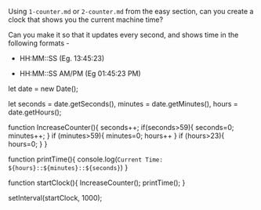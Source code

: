 Using `1-counter.md` or `2-counter.md` from the easy section, can you create a
clock that shows you the current machine time?

Can you make it so that it updates every second, and shows time in the following formats - 

 - HH:MM::SS (Eg. 13:45:23)

 - HH:MM::SS AM/PM (Eg 01:45:23 PM)



 let date = new Date();

let seconds = date.getSeconds(), minutes = date.getMinutes(), hours = date.getHours();

function IncreaseCounter(){
    seconds++;
    if(seconds>59){
        seconds=0;
        minutes++;
    }
    if (minutes>59){
        minutes=0;
        hours++
    } 
    if (hours>23){
        hours=0;
    }
}

function printTime(){
    console.log(`Current Time: ${hours}::${minutes}::${seconds}`)
}

function startClock(){
    IncreaseCounter();
    printTime();
}

setInterval(startClock, 1000);